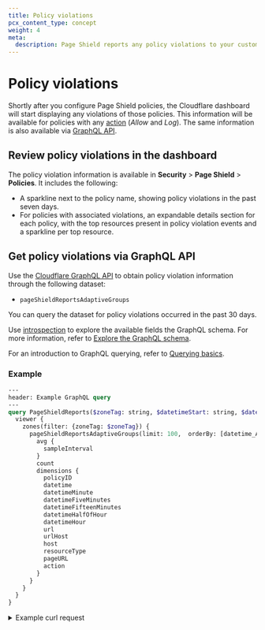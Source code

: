 ```yaml
---
title: Policy violations
pcx_content_type: concept
weight: 4
meta:
  description: Page Shield reports any policy violations to your custom Page Shield policies.
---
```


# Policy violations

Shortly after you configure Page Shield policies, the Cloudflare dashboard will start displaying any violations of those policies. This information will be available for policies with any [action](/page-shield/policies/#policy-actions) (_Allow_ and _Log_). The same information is also available via [GraphQL API](/analytics/graphql-api/).

## Review policy violations in the dashboard

The policy violation information is available in **Security** > **Page Shield** > **Policies**. It includes the following:

* A sparkline next to the policy name, showing policy violations in the past seven days.
* For policies with associated violations, an expandable details section for each policy, with the top resources present in policy violation events and a sparkline per top resource.

## Get policy violations via GraphQL API

Use the [Cloudflare GraphQL API](/analytics/graphql-api/) to obtain policy violation information through the following dataset:

* `pageShieldReportsAdaptiveGroups`

You can query the dataset for policy violations occurred in the past 30 days.

Use [introspection](/analytics/graphql-api/features/discovery/introspection/) to explore the available fields the GraphQL schema. For more information, refer to [Explore the GraphQL schema](/analytics/graphql-api/getting-started/explore-graphql-schema/).

For an introduction to GraphQL querying, refer to [Querying basics](/analytics/graphql-api/getting-started/querying-basics/).

### Example

```graphql
---
header: Example GraphQL query
---
query PageShieldReports($zoneTag: string, $datetimeStart: string, $datetimeEnd: string) {
  viewer {
    zones(filter: {zoneTag: $zoneTag}) {
      pageShieldReportsAdaptiveGroups(limit: 100,  orderBy: [datetime_ASC], filter: {datetime_geq:$datetimeStart, datetime_leq:$datetimeEnd}) {
        avg {
          sampleInterval
        }
        count
        dimensions {
          policyID
          datetime
          datetimeMinute
          datetimeFiveMinutes
          datetimeFifteenMinutes
          datetimeHalfOfHour
          datetimeHour
          url
          urlHost
          host
          resourceType
          pageURL
          action
        }
      }
    }
  }
}
```

<details>
<summary>Example curl request</summary>
<div>

```bash
echo '{ "query":
  "query PageShieldReports($zoneTag: string, $datetimeStart: string, $datetimeEnd: string) {
    viewer {
      zones(filter: {zoneTag: $zoneTag}) {
        pageShieldReportsAdaptiveGroups(limit: 100,  orderBy: [datetime_ASC], filter: {datetime_geq:$datetimeStart, datetime_leq:$datetimeEnd}) {
          avg {
            sampleInterval
          }
          count
          dimensions {
            policyID
            datetime
            datetimeMinute
            datetimeFiveMinutes
            datetimeFifteenMinutes
            datetimeHalfOfHour
            datetimeHour
            url
            urlHost
            host
            resourceType
            pageURL
            action
          }
        }
      }
    }
  }",
  "variables": {
    "zoneTag": "<CLOUDFLARE_ZONE_ID>",
    "datetimeStart": "2023-04-17T11:00:00Z",
    "datetimeEnd": "2023-04-24T12:00:00Z"
  }
}' | tr -d '\n' | curl https://api.cloudflare.com/client/v4/graphql/ \
--header "X-Auth-Email: <CLOUDFLARE_EMAIL>" \
--header "X-Auth-Key: <CLOUDFLARE_API_KEY>" \
--header "Content-Type: application/json" \
--silent \
--data @-
```

</div>
</details>
